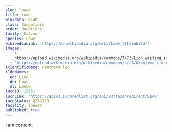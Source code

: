 ```yaml
---
slug: loewe
title: Löwe
wikidata: Q140
class: Säugetiere
order: Raubtiere
family: Katzen
species: Löwe
wikipediaLink: 'https://de.wikipedia.org/wiki/Löwe_(Sternbild)'
images:
  - >-
    https://upload.wikimedia.org/wikipedia/commons/7/73/Lion_waiting_in_Namibia.jpg
  - 'https://upload.wikimedia.org/wikipedia/commons/c/c6/Okonjima_Lioness.jpg'
scientificName: Panthera leo
i18nNames:
  en: Lion
  de: Löwe
  nl: Leeuw
iucnID: 15951
iucnLink: 'https://apiv3.iucnredlist.org/api/v3/taxonredirect/Q140'
iucnStatus: Q278113
facility: loewen
published: true
---
```


I am content.
